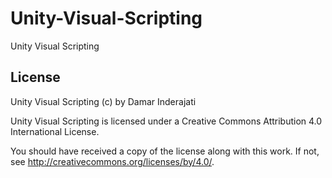 # Unity-Visual-Scripting
Unity Visual Scripting

## License
Unity Visual Scripting (c) by Damar Inderajati

Unity Visual Scripting is licensed under a Creative Commons Attribution 4.0 International License.

You should have received a copy of the license along with this work. If not, see <http://creativecommons.org/licenses/by/4.0/>.

